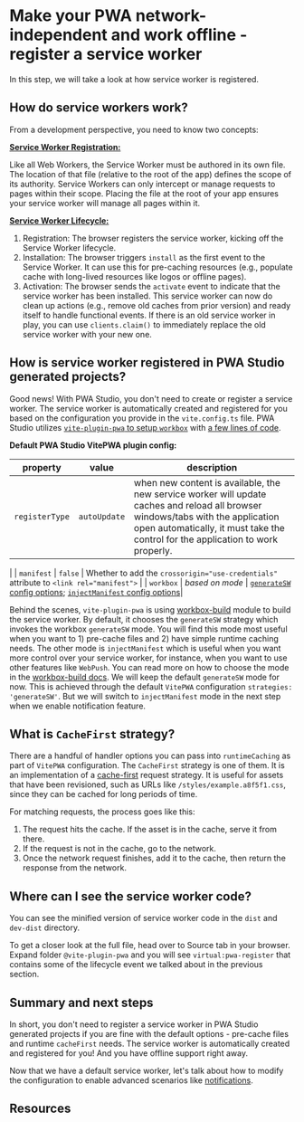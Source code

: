 # Make your PWA network-independent and work offline - register a service worker

In this step, we will take a look at how service worker is registered.

## How do service workers work?

From a development perspective, you need to know two concepts:

**[Service Worker Registration:](https://docs.microsoft.com/microsoft-edge/progressive-web-apps-chromium/how-to/service-workers)**

Like all Web Workers, the Service Worker must be authored in its own file. The location of that file (relative to the root of the app) defines the scope of its authority. Service Workers can only intercept or manage requests to pages within their scope. Placing the file at the root of your app ensures your service worker will manage all pages within it.

**[Service Worker Lifecycle:](https://docs.microsoft.com/microsoft-edge/progressive-web-apps-chromium/how-to/service-workers#the-service-worker-lifecycle)**

1. Registration: The browser registers the service worker, kicking off the Service Worker lifecycle.
1. Installation: The browser triggers `install` as the first event to the Service Worker. It can use this for pre-caching resources (e.g., populate cache with long-lived resources like logos or offline pages).
1. Activation: The browser sends the `activate` event to indicate that the service worker has been installed. This service worker can now do clean up actions (e.g., remove old caches from prior version) and ready itself to handle functional events. If there is an old service worker in play, you can use `clients.claim()` to immediately replace the old service worker with your new one.

## How is service worker registered in PWA Studio generated projects?

Good news! With PWA Studio, you don't need to create or register a service worker. The service worker is automatically created and registered for you based on the configuration you provide in the `vite.config.ts` file. PWA Studio utilizes [`vite-plugin-pwa` to setup `workbox`](https://vite-plugin-pwa.netlify.app/workbox/) with [a few lines of code](./solution/03-repose-PWA/vite.config.ts).

**Default PWA Studio VitePWA plugin config:**

| property | value | description |
| --- | --- | --- |
| `registerType` | `autoUpdate` | when new content is available, the new service worker will update caches and reload all browser windows/tabs with the application open automatically, it must take the control for the application to work properly.
 |
| `manifest` | `false` |  Whether to add the `crossorigin="use-credentials"` attribute to `<link rel="manifest">` |
| `workbox` | *based on mode* | [`generateSW` config options]((https://developer.chrome.com/docs/workbox/modules/workbox-build/#generatesw-mode)); [`injectManifest` config options](https://developer.chrome.com/docs/workbox/modules/workbox-build/#injectmanifest-mode)|

Behind the scenes, `vite-plugin-pwa` is using [workbox-build](https://developer.chrome.com/docs/workbox/reference/workbox-build/) module to build the service worker. By default, it chooses the `generateSW` strategy which invokes the workbox `generateSW` mode. You will find this mode most useful when you want to 1) pre-cache files and 2) have simple runtime caching needs. The other mode is `injectManifest` which is useful when you want more control over your service worker, for instance, when you want to use other features like `WebPush`. You can read more on how to choose the mode in the [workbox-build docs](https://developer.chrome.com/docs/workbox/modules/workbox-build/#which-mode-to-use). We will keep the default `generateSW` mode for now. This is achieved through the default `VitePWA` configuration `strategies: 'generateSW'`. But we will switch to `injectManifest` mode in the next step when we enable notification feature.

## What is `CacheFirst` strategy?

There are a handful of handler options you can pass into `runtimeCaching` as part of `VitePWA` configuration. The `CacheFirst` strategy is one of them. It is an implementation of a [cache-first](https://developer.chrome.com/docs/workbox/caching-strategies-overview/#cache-first-falling-back-to-network) request strategy. It is useful for assets that have been revisioned, such as URLs like `/styles/example.a8f5f1.css`, since they can be cached for long periods of time.

For matching requests, the process goes like this:

1. The request hits the cache. If the asset is in the cache, serve it from there.
2. If the request is not in the cache, go to the network.
3. Once the network request finishes, add it to the cache, then return the response from the network.

## Where can I see the service worker code?

You can see the minified version of service worker code in the `dist` and `dev-dist` directory.

To get a closer look at the full file, head over to Source tab in your browser. Expand folder `@vite-plugin-pwa` and you will see `virtual:pwa-register` that contains some of the lifecycle event we talked about in the previous section.

## Summary and next steps

In short, you don't need to register a service worker in PWA Studio generated projects if you are fine with the default options - pre-cache files and runtime `cacheFirst` needs. The service worker is automatically created and registered for you! And you have offline support right away.

Now that we have a default service worker, let's talk about how to modify the configuration to enable advanced scenarios like [notifications](6-notifications.md).

## Resources